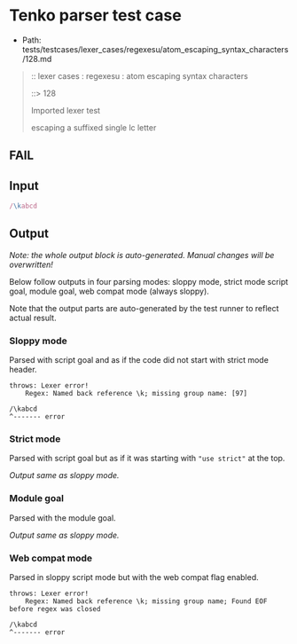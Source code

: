 # Tenko parser test case

- Path: tests/testcases/lexer_cases/regexesu/atom_escaping_syntax_characters/128.md

> :: lexer cases : regexesu : atom escaping syntax characters
>
> ::> 128
>
> Imported lexer test
>
> escaping a suffixed single lc letter

## FAIL

## Input

`````js
/\kabcd
`````

## Output

_Note: the whole output block is auto-generated. Manual changes will be overwritten!_

Below follow outputs in four parsing modes: sloppy mode, strict mode script goal, module goal, web compat mode (always sloppy).

Note that the output parts are auto-generated by the test runner to reflect actual result.

### Sloppy mode

Parsed with script goal and as if the code did not start with strict mode header.

`````
throws: Lexer error!
    Regex: Named back reference \k; missing group name: [97]

/\kabcd
^------- error
`````

### Strict mode

Parsed with script goal but as if it was starting with `"use strict"` at the top.

_Output same as sloppy mode._

### Module goal

Parsed with the module goal.

_Output same as sloppy mode._

### Web compat mode

Parsed in sloppy script mode but with the web compat flag enabled.

`````
throws: Lexer error!
    Regex: Named back reference \k; missing group name; Found EOF before regex was closed

/\kabcd
^------- error
`````

